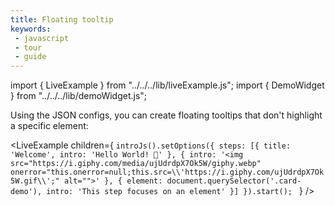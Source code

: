 ```yaml
---
title: Floating tooltip
keywords:
 - javascript
 - tour
 - guide
---
```


import { LiveExample } from "../../../lib/liveExample.js";
import { DemoWidget } from "../../../lib/demoWidget.js";

Using the JSON configs, you can create floating tooltips that don't highlight a specific element:

<LiveExample children={
`introJs().setOptions({
  steps: [{
    title: 'Welcome',
    intro: 'Hello World! 👋'
  },
  {
    intro: '<img src="https://i.giphy.com/media/ujUdrdpX7Ok5W/giphy.webp" onerror="this.onerror=null;this.src=\\'https://i.giphy.com/ujUdrdpX7Ok5W.gif\\';" alt="">'
  },
  {
    element: document.querySelector('.card-demo'),
    intro: 'This step focuses on an element'
  }]
}).start();
`
} />

<br/>

<DemoWidget populate={0}></DemoWidget>
